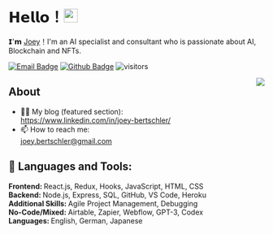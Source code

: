 # 𝗛𝗲𝗹𝗹𝗼！<img src="https://user-images.githubusercontent.com/5679180/79618120-0daffb80-80be-11ea-819e-d2b0fa904d07.gif" width="27px"> 

𝗜'𝗺 [Joey](https://github.com/JoeyBertschler)！I'm an AI specialist and consultant who is passionate about AI, Blockchain and NFTs.

[![Email Badge](https://img.shields.io/badge/-Email-c14438?style=flat-square&logo=Gmail&logoColor=white&link=mailto:joey.bertschler@gmail.com)](mailto:joey.bertschler@gmail.com)
[![Github Badge](https://img.shields.io/badge/-Github-232323?style=flat-square&logo=Github&logoColor=white&link=https://space.bilibili.com/7708412)](https://github.com/JoeyBertschler)
![visitors](https://visitor-badge.laobi.icu/badge?page_id=JoeyBertschler)

<img align="right" src="https://github-readme-stats.vercel.app/api?username=JoeyBertschler&show_icons=true&hide_border=true">

## About

- 👨‍💻 My blog (featured section): <br/> https://www.linkedin.com/in/joey-bertschler/
- 📫 How to reach me: <br/> joey.bertschler@gmail.com

<h2> 🌱 Languages and Tools: <br/> </h2>
<b> Frontend: </b> React.js, Redux, Hooks, JavaScript, HTML, CSS <br/>
<b> Backend: </b> Node.js, Express, SQL, GitHub, VS Code, Heroku <br/>
<b> Additional Skills: </b> Agile Project Management, Debugging <br/>
<b> No-Code/Mixed: </b> Airtable, Zapier, Webflow, GPT-3, Codex <br/>
<b> Languages: </b> English, German, Japanese <br/>
